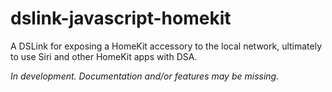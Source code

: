 # dslink-javascript-homekit

A DSLink for exposing a HomeKit accessory to the local network, ultimately to use Siri and other HomeKit apps with DSA.

*In development. Documentation and/or features may be missing.*